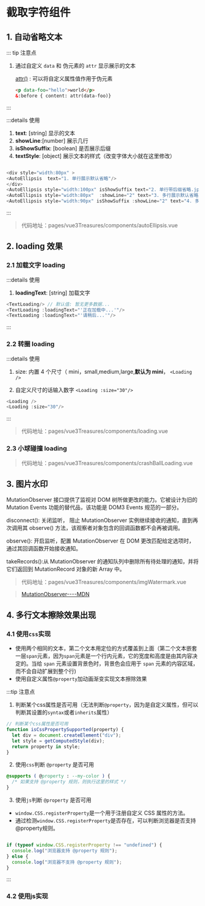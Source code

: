 # 截取字符组件

<script setup>
import AutoEllipsis from './components/autoEllipsis.vue'
import Loading from './components/loading.vue'
import ImgWatermark from './components/imgWatermark.vue'
import CrashBallLoading from './components/crashBallLoading.vue'
import TextLoading from './components/textLoading.vue'
import MultilineTextErasingEffect from './components/MultilineTextErasingEffect.vue'
</script>

## 1. 自动省略文本

::: tip 注意点

1. 通过自定义 `data` 和 伪元素的 `attr` 显示展示的文本

   [attr()](https://developer.mozilla.org/zh-CN/docs/Web/CSS/attr)
   : 可以将自定义属性值作用于伪元素

   ```html
   <p data-foo="hello">world</p>
   &:before { content: attr(data-foo)}
   ```

:::

<div style="width:180px" >
<AutoEllipsis  text="1. 单行展示默认省略 单行展示默认省略"/>
</div>
<AutoEllipsis style="width:200px" isShowSuffix text="2. 单行带后缀省略单行带后缀省略单行带后缀省略.jpeg"/>
<AutoEllipsis style="width:80px"  :showLine="2" text="3. 多行展示默认省略展示默认省略.jpeg"/>
<AutoEllipsis style="width:220px" isShowSuffix :showLine="2" text="4. 多行展示带后缀省略多行展示带后缀省略.jpg多行展示带后缀省略多行展示带后缀省略.jpg"/>

:::details 使用

1. **text**: [string] 显示的文本
2. **showLine**:[number] 展示几行
3. **isShowSuffix**: [boolean] 是否展示后缀
4. **textStyle**: [object] 展示文本的样式（改变字体大小就在这里修改）

```js

<div style="width:80px" >
<AutoEllipsis  text="1. 单行展示默认省略"/>
</div>
<AutoEllipsis style="width:100px" isShowSuffix text="2. 单行带后缀省略.jpeg"/>
<AutoEllipsis style="width:80px"  :showLine="2" text="3. 多行展示默认省略展示默认省略.jpeg"/>
<AutoEllipsis style="width:90px" isShowSuffix :showLine="2" text="4. 多行展示带后缀省略多行展示带后缀省略.jpg"/>
```

:::

> 代码地址：pages/vue3Treasures/components/autoEllipsis.vue

## 2. loading 效果

### 2.1 加载文字 loading

<TextLoading/>
<TextLoading :loadingText="'正在加载中...'"/>
<TextLoading :loadingText="'请稍后...'"/>

:::details 使用

1. **loadingText**: [string] 加载文字

```js
<TextLoading/> // 默认值: 暂无更多数据...
<TextLoading :loadingText="'正在加载中...'"/>
<TextLoading :loadingText="'请稍后...'"/>
```

:::

### 2.2 转圈 loading

<Loading />

<Loading :size="30"/>

:::details 使用

1. size: 内置 4 个尺寸（ mini，small,medium,large,**默认为 mini**， `<Loading />`

2. 自定义尺寸的话输入数字 `<Loading :size="30"/>`

```js
<Loading />
<Loading :size="30"/>
```

:::

> 代码地址：pages/vue3Treasures/components/loading.vue

### 2.3 小球碰撞 loading

<CrashBallLoading/>

> 代码地址：pages/vue3Treasures/components/crashBallLoading.vue

## 3. 图片水印

<ImgWatermark text="侵权必究" >
<div >
  MutationObserver 接口提供了监视对 DOM 树所做更改的能力。它被设计为旧的 Mutation Events 功能的替代品，该功能是 DOM3 Events 规范的一部分。

disconnect(): 关闭监听， 阻止 MutationObserver 实例继续接收的通知，直到再次调用其 observe() 方法，该观察者对象包含的回调函数都不会再被调用。

observe(): 开启监听，配置 MutationObserver 在 DOM 更改匹配给定选项时，通过其回调函数开始接收通知。

takeRecords():从 MutationObserver 的通知队列中删除所有待处理的通知，并将它们返回到 MutationRecord 对象的新 Array 中。

</div>
</ImgWatermark>

> 代码地址：pages/vue3Treasures/components/imgWatermark.vue

> [MutationObserver----MDN](https://developer.mozilla.org/zh-CN/docs/Web/API/MutationObserver)

## 4. 多行文本擦除效果出现

<MultilineTextErasingEffect/>

### 4.1 使用`css`实现

- 使用两个相同的文本，第二个文本用定位的方式覆盖到上面（第二个文本嵌套一层`span`元素，因为`span`元素是一个行内元素，它的宽度和高度是由其内容决定的。当给 `span` 元素设置背景色时，背景色会应用于 `span` 元素的内容区域，而不会自动扩展到整个行)
- 使用自定义属性`@property`加动画渐变实现文本擦除效果

:::tip 注意点

1. 判断某个css属性是否可用（无法判断`@property`，因为是自定义属性，但可以判断其设置的`syntax`或者`inherits`属性）

```js
// 判断某个css属性是否可用
function isCssPropertySupported(property) {
  let div = document.createElement("div");
  let style = getComputedStyle(div);
  return property in style;
}
```

2. 使用`css`判断 `@property` 是否可用

``` css
@supports ( @property : --my-color ) {
  /* 如果支持 @property 规则，则执行这里的样式 */
}

```

3. 使用`js`判断 `@property` 是否可用

- `window.CSS.registerProperty`是一个用于注册自定义 CSS 属性的方法。
- 通过检测`window.CSS.registerProperty`是否存在，可以判断浏览器是否支持@property规则。

```js

if (typeof window.CSS.registerProperty !== "undefined") {
  console.log("浏览器支持 @property 规则");
} else {
  console.log("浏览器不支持 @property 规则");
}
```

:::

### 4.2 使用js实现

<MultilineTextErasingEffect :isCss ="false" />
